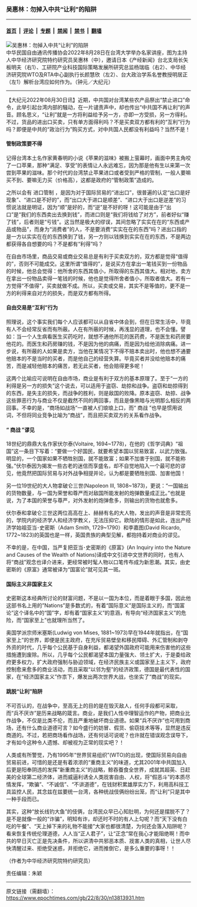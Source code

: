 ### 吴惠林：勿掉入中共“让利”的陷阱

---

#### [首页](../../../..?n13813931) &nbsp;|&nbsp; [评论](../../../../../epoch-comment?n13813931) &nbsp;|&nbsp; [专题](../../../../../epoch-special?n13813931) &nbsp;|&nbsp; [禁闻](../../../../../epoch-news?n13813931) &nbsp;|&nbsp; [禁书](../../../../../books?n13813931) &nbsp;|&nbsp; [翻墙](https://github.com/gfw-breaker/nogfw/blob/master/README.md?n13813931)


<div><img alt="吴惠林：勿掉入中共“让利”的陷阱" class="attachment-djy_600_400 size-djy_600_400 wp-post-image" src="https://i.epochtimes.com/assets/uploads/2022/08/id13813363-2208291843172378-600x400.jpg"/>
<div class="caption">
 中华民国自由通讯传播协会2022年8月28日在台湾大学举办名家讲座，图为主持人中华经济研究院特约研究员吴惠林（中），邀请日本《产经新闻》台北支局长矢板明夫（右1）、工研院产业科技国际策略发展所研究总监杨瑞临（右2）、中华经济研究院WTO及RTA中心副执行长颜慧欣（左2）、台大政治学系名誉教授明居正（左1）解析台湾应如何作为。（钟元／大纪元）
</div></div><hr/><div class="post_content" id="artbody" itemprop="articleBody">
 <!-- article content begin -->
 <p>
  【大纪元2022年08月30日讯】近期，中共国对台湾某些农产品祭出“禁止进口”命令，此举引起台湾内部的騒动，在一片谴责声中，却也传出“中共国不再让利”的声音。顾名思义，“让利”就是一方将利益给予另一方，亦即一方受损，另一方得利。不过，货品的进出口买卖，只有单方面得利吗？不是买卖双方都有利的“互利”行为吗？即便是中共的“政治行为”购买方式，对中共国人民都没有利益吗？当然不是！
 </p>
 <h4>
  管制政策要不得
 </h4>
 <p>
  记得台湾本土名作家黄春明的小说《苹果的滋味》被搬上萤幕时，画面中男主角咬了一口苹果，那种“满足、享受”的表情让人永远难忘，因为那是他有生以来第一次尝到苹果的滋味。那个时代的台湾禁止苹果进口或者受到严格的管制，一般人要嘛买不到、要嘛无力买（价格高），这都是政府的“管制政策”造成的。
 </p>
 <p>
  之所以会有
  <ok href="https://www.epochtimes.com/gb/tag/%E8%BF%9B%E5%8F%A3%E7%AE%A1%E5%88%B6.html">
   进口管制
  </ok>
  ，是因为对于国际贸易的“进出口”，很普遍的认定“出口是好现象”、“进口是不好的”，而“出口大于进口是顺差”、“进口大于出口是逆差”的习惯说法就是明证，因为“顺”是好的，而“逆”是不好的呀！这可能是由于“出口”是“我们的东西卖出去换到钱”，而进口则是“我们将钱给了对方”，前者好似“赚了钱”，后者则是“亏钱”。这当然是极大的缪误，其间忽略了实实在在的“东西或产品或物品”，而身为“消费者”的人，不是要消费“实实在在的东西”吗？进出口指的是一方以实实在在的东西换到了钱，另一方则以钱换到实实在在的东西，不是两边都获得各自想要的吗？不是都有“利得”吗？
 </p>
 <p>
  在自由市场里，商品交易或商业交易总是有利于买卖双方的，双方都是觉得“值得的”，否则不可能成交。这里所谓“值得的”，是说买方在拿出一笔钱买到一份物品的时候，他总会觉得：他所舍的东西其值小，所取得的东西其值大。相对地，卖方在拿出一份物品卖得一笔钱的时候，他也是觉得所舍者值小，所取者值大。若有一方觉得“不值得”，买卖就做不成。所以，买卖或交易，其实不是等值的，更不是一方的利得来自对方的损失，而是双方都有所得。
 </p>
 <h4>
  自由交易是“互利”行为
 </h4>
 <p>
  照理说，这个事实我们每个人应该都可以从自省中体会到，但在日常生活中，毕竟有人不会经常反省而有所蔽。人在有所蔽的时候，再浅显的道理，也不会懂。譬如：当一个人生病看医生买药吃时，就想不通他所花的医药费，不是医生和药房要他花的。而医生和药房赚的钱，不是因为他的病痛，而是因为给他消除病痛。进一步说，有所蔽的人如果是卖方，当他在某情况下不得不赔本卖出时，他也想不通要他赔本的不是当时的买者，而是他自己的经营失算。毕竟买者并没给他赔本的痛苦，而是减轻他赔本的痛苦，若无此买者，他会赔得更多呢！
 </p>
 <p>
  这两个比喻应可说明在自由市场，商业是有利于双方的基本原理了。至于“一方的利得是另一方的损失”这个说去，可以适用于盗窃、劫掠和战争。盗窃和劫掠得到的东西，是失主的损失，而战争的胜利，则是敌国的败降。原本盗窃、劫掠、战争这些罪恶行为与商业不仅是截然不同的两回事，而且是像黑暗与光明那么相反的两回事。不幸的是，“商场如战场”一直被人们琅琅上口，而“
  <ok href="https://www.epochtimes.com/gb/tag/%E5%95%86%E6%88%98.html">
   商战
  </ok>
  ”也早是惯用说词，不但将同业竞争比喻为“商战”，而且把买卖双方的关系看作战争。
 </p>
 <h4>
  “
  <ok href="https://www.epochtimes.com/gb/tag/%E5%95%86%E6%88%98.html">
   商战
  </ok>
  ”谬见
 </h4>
 <p>
  18世纪的鼎鼎大名作家伏尔泰(Voltaire, 1694~1778)，在他的《哲学词典》“祖国”这一条目下写着：“要做一个好国民，就要希望本国以贸易致富，以武力致强。明显的，一个国家如果不牺牲别国，就不能致富；如果不加害于别国，就不能称强。”伏尔泰因为揭发一些古老的迷信而享盛名，却不自觉地陷入一个最可悲的谬见，他竟然把国际贸易与对外战争相提并论，认为都是要牺牲别国、加害他国！
 </p>
 <p>
  另一位19世纪的大人物拿破仑三世(Napoleon III, 1808~1873)，更说：“一国输出的货物数量，与一国为荣誉和尊严而对敌国所能发射的炮弹数量成正比。”也就是说，为了本国的荣誉与尊严，对外发射的炮弹愈多，则输出的货物也就愈多。
 </p>
 <p>
  伏尔泰和拿破仑三世这两位高高在上、赫赫有名的大人物，发出的声音是非常宏亮的，学院内的经济学人和经济学教义，无法压抑它。欧陆的情形是如此，连出产经济学始祖亚当･史密斯（Adam Smith, 1729~1790）和李嘉图(David Ricardo, 1772~1823)的英国也是一样，英国贵族的典型见解，都抱持着对商业的谬见。
 </p>
 <p>
  不幸的是，在中国，当严复把亚当･史密斯的《原富》(An Inquiry into the Nature and Causes of the Wealth of Nations)译成中文引进中文世界的同时，也有人将“商战”观念也译介进来，更经常被时髦人物以口笔传布成为新思潮。其实，由史密斯的《原富》通常被译为“国富论”就可见其一斑。
 </p>
 <h4>
  国际主义非国家主义
 </h4>
 <p>
  史密斯这本经典所讨论的财富问题，不是以一国为本位，而是着眼于多国，因此他这部书名上用的”Nations”是多数式的，有着“国际意义”是国际主义的，而“国富论”这个译名中的“国”字，却有着“国家主义”的意涵，有导向“经济国家主义”的危险，而“国家至上”也就理所当然了。
 </p>
 <p>
  奥国学派宗师米塞斯(Ludwig von Mises, 1881~1973)早在1944年就指出，在“国家至上”的世界，即便是民主政府，在充斥贸易壁垒和移民障碍、外汇管制和剥夺外资的时代，几乎每个公民基于自身利益，都渴望外国政府可能用来伤害他的这些措施遭到废除。所以，几乎每个公民都渴望本国力量强大、领土扩大，于是委给政府更多权力，扩大政府强制与胁迫领域，在经济民族主义或国家至上主义下，政府控制愈来愈多的商业活动，而且采取“以邻为壑”的经济政策，德国是最代表性的国家，在“经济国家主义”作祟下，爆发出两次世界大战，也坐实了“商战”的现实。
 </p>
 <h4>
  跳脱“让利”陷阱
 </h4>
 <p>
  不可否认的，在战争中，至高无上的目的是在毁灭敌人，任何手段都可采取，而“兵不厌诈”是历来战略的箴言。商业，是我们人性中理智运作的产物，把商业比作战争，不仅是比类不伦，而且严重地破坏商业道德。如果“兵不厌诈”也可用到商场，还有什么商业道德可言？如今盛行的妨冒、假货、偷窃技术等等，显然是违反商道的。不过，若把商场看作战场，还有何话可说呢？也许就在错误观念误导下，才有如今这种令人遗憾、却被视为正常的现实吧？！
 </p>
 <p>
  人类或有所警觉，乃有1995年“世界贸易组织”(WTO)的出现，使国际贸易向自由贸易前进，可惜的是还是有着浓浓的“重商主义”的味道，尤其2001年中共国加入后更是阳奉阴违的发挥“新重商主义”的战略，鲸吞蚕食全世界，成就其超英、日赶美的全球第二经济体，进而威逼利诱全人类戕害自由、人权，将“假恶斗”的本质尽情发挥，“欺骗”、“不诚信”、“不讲道德”，在钱财积累雄厚实力下，利用高科技工具监控人民，其念兹在兹要统一台湾，各种统战伎俩纷纷出笼，而“让利”只是其中一种手段而已。
 </p>
 <p>
  其实，这种“放长线钓大鱼”的伎俩，台湾民众早已心知肚明，为何还是摆脱不了？是不是就像一般的“诈骗”，明知有诈，却还时不时的有人上勾呢？而“天下没有白吃的午餐”、“天上掉下来的礼物不能接”大家也都很清楚，为何还会落入陷阱呢？看来恢复传统伦理道德，人人当“正人君子”，让“正念”常在我心才能阻绝啊！而中共的早日灭亡正是先决条件，所以讲清中共邪恶本质、戕害人类的真相，让世人尽快清醒过来、拒绝受迷惑，并拒绝它，进而推倒它，是多么重要的事呀！！
 </p>
 <p>
  （作者为中华经济研究院特约研究员）
 </p>
 <p>
  责任编辑：朱颖
 </p>
 <!-- article content end -->
 <div id="below_article_ad">
 </div>
</div>


---

原文链接（需翻墙）：https://www.epochtimes.com/gb/22/8/30/n13813931.htm